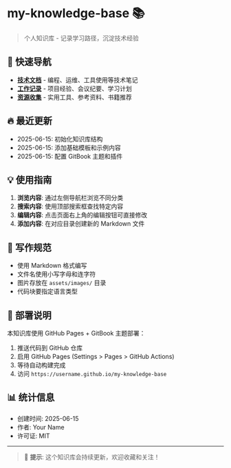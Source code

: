 # my-knowledge-base 📚

> 个人知识库 - 记录学习路径，沉淀技术经验

## 🎯 快速导航

- **[技术文档](docs/tech/)** - 编程、运维、工具使用等技术笔记
- **[工作记录](docs/work/)** - 项目经验、会议纪要、学习计划
- **[资源收集](docs/resources/)** - 实用工具、参考资料、书籍推荐

## 🔥 最近更新

- 2025-06-15: 初始化知识库结构
- 2025-06-15: 添加基础模板和示例内容
- 2025-06-15: 配置 GitBook 主题和插件

## 💡 使用指南

1. **浏览内容**: 通过左侧导航栏浏览不同分类
2. **搜索内容**: 使用顶部搜索框查找特定内容  
3. **编辑内容**: 点击页面右上角的编辑按钮可直接修改
4. **添加内容**: 在对应目录创建新的 Markdown 文件

## 📝 写作规范

- 使用 Markdown 格式编写
- 文件名使用小写字母和连字符
- 图片存放在 `assets/images/` 目录
- 代码块要指定语言类型

## 🚀 部署说明

本知识库使用 GitHub Pages + GitBook 主题部署：

1. 推送代码到 GitHub 仓库
2. 启用 GitHub Pages (Settings > Pages > GitHub Actions)
3. 等待自动构建完成
4. 访问 `https://username.github.io/my-knowledge-base`

## 📊 统计信息

- 创建时间: 2025-06-15
- 作者: Your Name
- 许可证: MIT

---

> 💭 **提示**: 这个知识库会持续更新，欢迎收藏和关注！
